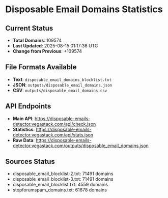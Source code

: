 # Disposable Email Domains Statistics

## Current Status
- **Total Domains**: 109574
- **Last Updated**: 2025-08-15 01:17:36 UTC
- **Change from Previous**: +109574

## File Formats Available
- **Text**: `disposable_email_domains_blocklist.txt`
- **JSON**: `outputs/disposable_email_domains.json`
- **CSV**: `outputs/disposable_email_domains.csv`

## API Endpoints
- **Main API**: https://disposable-emails-detector.vegastack.com/api/check.json
- **Statistics**: https://disposable-emails-detector.vegastack.com/api/stats.json
- **Raw Data**: https://disposable-emails-detector.vegastack.com/outputs/disposable_email_domains.json

## Sources Status
- disposable_email_blocklist-2.txt: 71491 domains
- disposable_email_blocklist-3.txt: 71491 domains
- disposable_email_blocklist.txt: 4559 domains
- stopforumspam_domains.txt: 61678 domains

